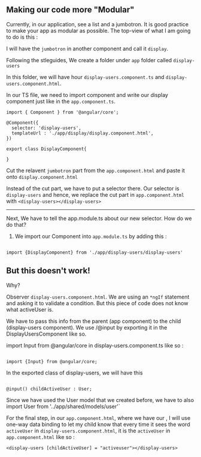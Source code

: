 ## Making our code more "Modular"

Currently, in our application, see a list and a jumbotron. It is good practice to make your app as modular as possible. The top-view of what I am going to do is this :

I will have the `jumbotron` in another component and call it `display`.

Following the stleguides, We create a folder under `app` folder called `display-users`

In this folder, we will have hour `display-users.component.ts` and `display-users.component.html`.

In our TS file, we need to import component and write our display component just like in the `app.component.ts`.

```
import { Component } from '@angular/core';

@Component({
  selector: 'display-users',
  templateUrl : './app/display/display.component.html',
})

export class DisplayComponent{

}

```
Cut the relavent `jumbotron` part from the `app.component.html` and paste it onto `display.component.html`

Instead of the cut part, we have to put a selector there. Our selector is `display-users` and hence, we replace the cut part in `app.component.html` with `<display-users></display-users>`


----------------


Next, We have to tell the app.module.ts about our new selector. How do we do that?

1. We import our Component into `app.module.ts` by adding this :

```

import {DisplayComponent} from './app/display-users/display-users'

```

## But this doesn't work!

Why?

Observer `display-users.component.html`. We are using an `*ngIf` statement and asking it to validate a condition. But this piece of code does not know what activeUser is.

We have to pass this info from the parent (app component) to the child (display-users component). We use /@input by exporting it in the DisplayUsersComponent like so.

import Input from @angular/core in display-users.component.ts like so :

```

import {Input} from @angular/core;

```

In the exported class of display-users, we will have this

```

@input() childActiveUser : User;

```

Since we have used the User model that we created before, we have to also import User from '../app/shared/models/user'`

For the final step, in our `app.component.html`, where we have our <display-users>, I will use one-way data binding to let my child know that every time it sees the word  `activeUser` in `display-users.component.html`, it is the `activeUser` in `app.component.html` like so :

```
<display-users [childActiveUser] = "activeuser"></display-users>

```
